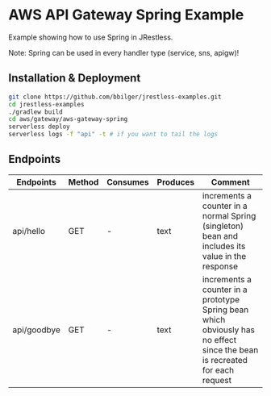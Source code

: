 # AWS API Gateway Spring Example

Example showing how to use Spring in JRestless.

Note: Spring can be used in every handler type (service, sns, apigw)!

## Installation & Deployment

```bash
git clone https://github.com/bbilger/jrestless-examples.git
cd jrestless-examples
./gradlew build
cd aws/gateway/aws-gateway-spring
serverless deploy
serverless logs -f "api" -t # if you want to tail the logs
```

## Endpoints

|Endpoints                   |Method|Consumes|Produces  | Comment
|----------------------------|------|--------|----------|---
|api/hello                   |GET   |-       |text      | increments a counter in a normal Spring (singleton) bean and includes its value in the response
|api/goodbye                 |GET   |-       |text      | increments a counter in a prototype Spring bean which obviously has no effect since the bean is recreated for each request
